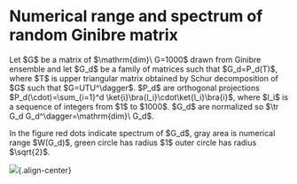Numerical range and spectrum of random Ginibre matrix
=====================================================

Let \$G\$ be a matrix of \$\\mathrm{dim}\\ G=1000\$ drawn from Ginibre
ensemble and let \$G_d\$ be a family of matrices such that
\$G_d=P_d(T)\$, where \$T\$ is upper triangular matrix obtained by Schur
decomposition of \$G\$ such that \$G=UTU\^\\dagger\$. \$P_d\$ are
orthogonal projections \$P_d(\\cdot)=\\sum\_{i=1}\^d
\\ket{i}\\bra{l_i}\\cdot\\ket{l_i}\\bra{i}\$, where \$l_i\$ is a
sequence of integers from \$1\$ to \$1000\$. \$G_d\$ are normalized so
\$\\tr G_d G_d\^\\dagger=\\mathrm{dim}\\ G_d\$.

In the figure red dots indicate spectrum of \$G_d\$, gray area is
numerical range \$W(G_d)\$, green circle has radius \$1\$ outer circle
has radius \$\\sqrt{2}\$.

![](/animations/animation-ginibre.gif){.align-center}
